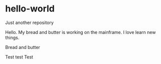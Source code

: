 # hello-world
Just another repository

Hello. My bread and butter is working on the mainframe. I love learn new things.

Bread and butter

Test test Test
